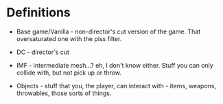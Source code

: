 # Definitions

* Base game/Vanilla - non-director's cut version of the game. That oversaturated one with the piss filter.
* DC - director's cut

* IMF - intermediate mesh...? eh, I don't know either. Stuff you can only collide with, but not pick up or throw.
* Objects - stuff that you, the player, can interact with - items, weapons, throwables, those sorts of things.
